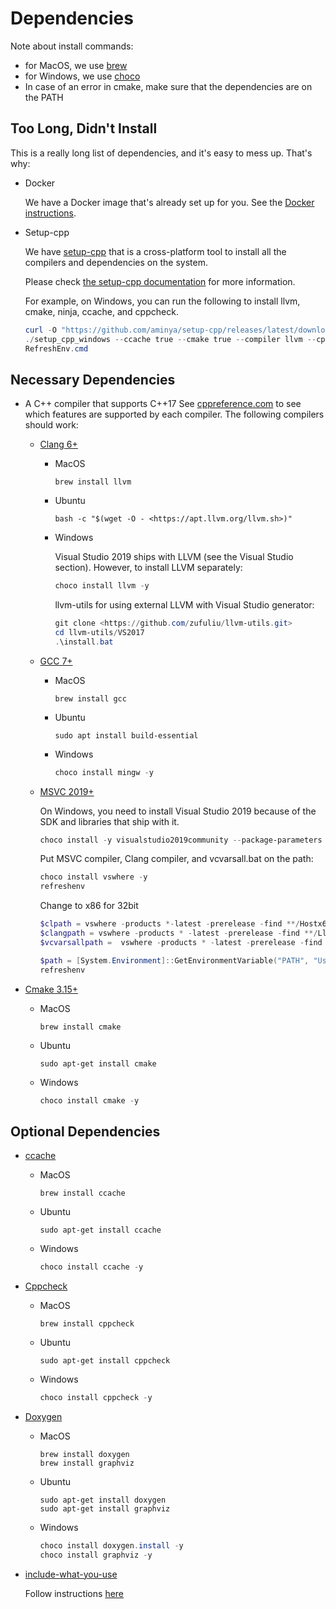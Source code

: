 # Dependencies

Note about install commands:

- for MacOS, we use [brew](https://brew.sh/)
- for Windows, we use [choco](https://chocolatey.org/install)
- In case of an error in cmake, make sure that the dependencies are on the PATH

## Too Long, Didn't Install

This is a really long list of dependencies, and it's easy to mess up. That's why:

- Docker

  We have a Docker image that's already set up for you. See the [Docker instructions](#docker-instructions).

- Setup-cpp

  We have [setup-cpp](https://github.com/aminya/setup-cpp) that is a cross-platform tool to install all the compilers and dependencies on the system.

  Please check [the setup-cpp documentation](https://github.com/aminya/setup-cpp) for more information.

  For example, on Windows, you can run the following to install llvm, cmake, ninja, ccache, and cppcheck.

  ```powershell
  curl -O "https://github.com/aminya/setup-cpp/releases/latest/download/setup-cpp-x64-windows.exe"
  ./setup_cpp_windows --ccache true --cmake true --compiler llvm --cppcheck true --ninja true
  RefreshEnv.cmd
  ```

## Necessary Dependencies

- A C++ compiler that supports C++17
  See [cppreference.com](https://en.cppreference.com/w/cpp/compiler_support)
  to see which features are supported by each compiler.
  The following compilers should work:

  - [Clang 6+](https://clang.llvm.org)
    - MacOS

      ```shell
      brew install llvm
      ```

    - Ubuntu

      ```shell
      bash -c "$(wget -O - <https://apt.llvm.org/llvm.sh>)"
      ```

    - Windows

      Visual Studio 2019 ships with LLVM (see the Visual Studio section). However, to install LLVM separately:

      ```powershell
      choco install llvm -y
      ```

      llvm-utils for using external LLVM with Visual Studio generator:

      ```powershell
      git clone <https://github.com/zufuliu/llvm-utils.git>
      cd llvm-utils/VS2017
      .\install.bat
      ```

  - [GCC 7+](https://gcc.gnu.org/)
    - MacOS

      ```shell
      brew install gcc
      ```

    - Ubuntu

      ```shell
      sudo apt install build-essential
      ```

    - Windows

      ```powershell
      choco install mingw -y
      ```

  - [MSVC 2019+](https://visualstudio.microsoft.com)

    On Windows, you need to install Visual Studio 2019 because of the SDK and libraries that ship with it.

    ```powershell
    choco install -y visualstudio2019community --package-parameters "add Microsoft.VisualStudio.Workload.NativeDesktop --includeRecommended --includeOptional --passive --locale en-US"
    ```

    Put MSVC compiler, Clang compiler, and vcvarsall.bat on the path:

    ```powershell
    choco install vswhere -y
    refreshenv
    ```

    Change to x86 for 32bit

    ```powershell
    $clpath = vswhere -products *-latest -prerelease -find **/Hostx64/x64/*
    $clangpath = vswhere -products * -latest -prerelease -find **/Llvm/bin/*
    $vcvarsallpath =  vswhere -products * -latest -prerelease -find **/Auxiliary/Build/*

    $path = [System.Environment]::GetEnvironmentVariable("PATH", "User")
    refreshenv
    ```

- [Cmake 3.15+](https://cmake.org)
  - MacOS

    ```shell
    brew install cmake
    ```

  - Ubuntu

    ```shell
    sudo apt-get install cmake
    ```

  - Windows

    ```powershell
    choco install cmake -y
    ```

## Optional Dependencies

- [ccache](https://ccache.dev)
  - MacOS

    ```shell
    brew install ccache
    ```

  - Ubuntu

    ```shell
    sudo apt-get install ccache
    ```

  - Windows

    ```powershell
    choco install ccache -y
    ```

- [Cppcheck](http://cppcheck.sourceforge.net)
  - MacOS

    ```shell
    brew install cppcheck
    ```

  - Ubuntu

    ```shell
    sudo apt-get install cppcheck
    ```

  - Windows

    ```powershell
    choco install cppcheck -y
    ```

- [Doxygen](http://doxygen.nl)
  - MacOS

    ```shell
    brew install doxygen
    brew install graphviz
    ```

  - Ubuntu

    ```shell
    sudo apt-get install doxygen
    sudo apt-get install graphviz
    ```

  - Windows

    ```powershell
    choco install doxygen.install -y
    choco install graphviz -y
    ```

- [include-what-you-use](https://include-what-you-use.org)

  Follow instructions [here](https://github.com/include-what-you-use/include-what-you-use#how-to-install)
